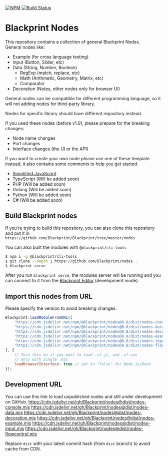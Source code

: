 [![NPM](https://img.shields.io/npm/v/@blackprint/nodes.svg)](https://www.npmjs.com/package/@blackprint/nodes)
[![Build Status](https://github.com/Blackprint/nodes/actions/workflows/build.yml/badge.svg?branch=master)](https://github.com/Blackprint/nodes/actions/workflows/build.yml)

# Blackprint Nodes
This repository contains a collection of general Blackprint Nodes.<br>
General nodes like:<br>
- Example (for cross language testing)
- Input (Button, Slider, etc)
- Data (String, Number, Boolean)
  - RegExp (match, replace, etc)
  - Math (Arithmetic, Geometry, Matrix, etc)
  - Comparator
- Decoration (Notes, other nodes only for browser UI)

General nodes can be compatible for different programming language, so it will not adding nodes for third-party library.

Nodes for specific library should have different repository instead.

If you used these nodes (before v1.0), please prepare for the breaking changes:
- Node name changes
- Port changes
- Interface changes (the UI or the API)

If you want to create your own node please use one of these template instead, it also contains some comments to help you get started.

- [Simplified JavaScript](https://github.com/Blackprint/template-js)
- TypeScript (Will be added soon)
- PHP (Will be added soon)
- Golang (Will be added soon)
- Python (Will be added soon)
- C# (Will be added soon)

## Build Blackprint nodes
If you're trying to build this repository, you can also clone this repository and put it in<br>
`https://github.com/Blackprint/Blackprint/tree/master/nodes`

You can also built the modules with `@blackprint/cli-tools`

```sh
$ npm i -g @blackprint/cli-tools
$ git clone --depth 1 https://github.com/Blackprint/nodes .
$ blackprint serve
```

After you run `blackprint serve`, the modules server will be running and you can connect to it from the [Blackprint Editor](https://blackprint.github.io) (development mode).

## Import this nodes from URL
Please specify the version to avoid breaking changes.

```js
Blackprint.loadModuleFromURL([
	'https://cdn.jsdelivr.net/npm/@blackprint/nodes@0.8/dist/nodes-console.mjs',
	'https://cdn.jsdelivr.net/npm/@blackprint/nodes@0.8/dist/nodes-data.mjs',
	'https://cdn.jsdelivr.net/npm/@blackprint/nodes@0.8/dist/nodes-decoration.mjs',
	'https://cdn.jsdelivr.net/npm/@blackprint/nodes@0.8/dist/nodes-example.mjs',
	'https://cdn.jsdelivr.net/npm/@blackprint/nodes@0.8/dist/nodes-input.mjs',
	'https://cdn.jsdelivr.net/npm/@blackprint/nodes@0.8/dist/nodes-flowcontrol.mjs',
], {
	// Turn this on if you want to load .sf.js, and .sf.css
	// only with single .mjs
	loadBrowserInterface: true // set to "false" for Node.js/Deno
});
```

## Development URL
You can use this link to load unpublished nodes and still under development on GitHub.
https://cdn.jsdelivr.net/gh/Blackprint/nodes@dist/nodes-console.mjs
https://cdn.jsdelivr.net/gh/Blackprint/nodes@dist/nodes-data.mjs
https://cdn.jsdelivr.net/gh/Blackprint/nodes@dist/nodes-decoration.mjs
https://cdn.jsdelivr.net/gh/Blackprint/nodes@dist/nodes-example.mjs
https://cdn.jsdelivr.net/gh/Blackprint/nodes@dist/nodes-input.mjs
https://cdn.jsdelivr.net/gh/Blackprint/nodes@dist/nodes-flowcontrol.mjs

Replace `dist` with your latest commit hash (from `dist` branch) to avoid cache from CDN.